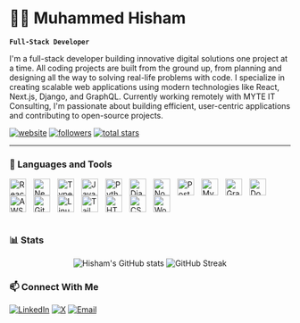# 👨‍💻 Muhammed Hisham

**`Full-Stack Developer`**

I'm a full-stack developer building innovative digital solutions one project at a time. All coding projects are built from the ground up, from planning and designing all the way to solving real-life problems with code. I specialize in creating scalable web applications using modern technologies like React, Next.js, Django, and GraphQL. Currently working remotely with MYTE IT Consulting, I'm passionate about building efficient, user-centric applications and contributing to open-source projects.

   <p align="left">
      <a href="https://muhammedhisham.site">
         <img alt="website" title="Visit my portfolio" src="https://custom-icon-badges.demolab.com/badge/Portfolio-muhammedhisham.site-blue?style=for-the-badge&logo=globe&logoColor=white"/></a>
      <a href="https://github.com/MuhdHishamP?tab=followers">
         <img alt="followers" title="Follow me on Github" src="https://custom-icon-badges.demolab.com/github/followers/MuhdHishamP?color=236ad3&labelColor=1155ba&style=for-the-badge&logo=person-add&label=Follow&logoColor=white"/></a>
      <a href="https://github.com/MuhdHishamP?tab=repositories&sort=stargazers">
         <img alt="total stars" title="Total stars on GitHub" src="https://custom-icon-badges.demolab.com/github/stars/MuhdHishamP?color=55960c&style=for-the-badge&labelColor=488207&logo=star"/></a>
   </p>

---

### 🧰 Languages and Tools

<img align="left" alt="React" width="30px" style="padding-right:10px;" src="https://cdn.jsdelivr.net/gh/devicons/devicon/icons/react/react-original.svg" />
<img align="left" alt="Next.js" width="30px" style="padding-right:10px;" src="https://cdn.jsdelivr.net/gh/devicons/devicon/icons/nextjs/nextjs-original.svg" />
<img align="left" alt="TypeScript" width="30px" style="padding-right:10px;" src="https://cdn.jsdelivr.net/gh/devicons/devicon/icons/typescript/typescript-plain.svg" />
<img align="left" alt="JavaScript" width="30px" style="padding-right:10px;" src="https://cdn.jsdelivr.net/gh/devicons/devicon/icons/javascript/javascript-plain.svg" />
<img align="left" alt="Python" width="30px" style="padding-right:10px;" src="https://cdn.jsdelivr.net/gh/devicons/devicon/icons/python/python-plain.svg" />
<img align="left" alt="Django" width="30px" style="padding-right:10px;" src="https://cdn.jsdelivr.net/gh/devicons/devicon/icons/django/django-plain.svg" />
<img align="left" alt="Node.js" width="30px" style="padding-right:10px;" src="https://cdn.jsdelivr.net/gh/devicons/devicon/icons/nodejs/nodejs-original.svg" />
<img align="left" alt="PostgreSQL" width="30px" style="padding-right:10px;" src="https://cdn.jsdelivr.net/gh/devicons/devicon/icons/postgresql/postgresql-original.svg" />
<img align="left" alt="MySQL" width="30px" style="padding-right:10px;" src="https://cdn.jsdelivr.net/gh/devicons/devicon/icons/mysql/mysql-original.svg" />
<img align="left" alt="GraphQL" width="30px" style="padding-right:10px;" src="https://cdn.jsdelivr.net/gh/devicons/devicon/icons/graphql/graphql-plain.svg" />
<img align="left" alt="Docker" width="30px" style="padding-right:10px;" src="https://cdn.jsdelivr.net/gh/devicons/devicon/icons/docker/docker-original.svg" />
<img align="left" alt="AWS" width="30px" style="padding-right:10px;" src="https://cdn.jsdelivr.net/gh/devicons/devicon/icons/amazonwebservices/amazonwebservices-original-wordmark.svg" />
<img align="left" alt="Git" width="30px" style="padding-right:10px;" src="https://cdn.jsdelivr.net/gh/devicons/devicon/icons/git/git-original.svg" />
<img align="left" alt="Linux" width="30px" style="padding-right:10px;" src="https://cdn.jsdelivr.net/gh/devicons/devicon/icons/linux/linux-original.svg" />
<img align="left" alt="Tailwind CSS" width="30px" style="padding-right:10px;" src="https://cdn.jsdelivr.net/gh/devicons/devicon/icons/tailwindcss/tailwindcss-original.svg" />
<img align="left" alt="HTML" width="30px" style="padding-right:10px;" src="https://cdn.jsdelivr.net/gh/devicons/devicon/icons/html5/html5-plain.svg" />
<img align="left" alt="CSS" width="30px" style="padding-right:10px;" src="https://cdn.jsdelivr.net/gh/devicons/devicon/icons/css3/css3-plain.svg" />
<img align="left" alt="WordPress" width="30px" style="padding-right:10px;" src="https://cdn.jsdelivr.net/gh/devicons/devicon/icons/wordpress/wordpress-plain.svg" />

<br clear="left" />

#


### 📊 Stats

<p align="center">
  <img src="https://github-readme-stats.vercel.app/api?username=MuhdHishamP&show_icons=true&theme=gruvbox" alt="Hisham's GitHub stats" />
  <img src="https://streak-stats.demolab.com?user=MuhdHishamP&theme=gruvbox&border_radius=4.5" alt="GitHub Streak" />
</p>


### 📫 Connect With Me

<p align="left">
  <a href="https://linkedin.com/in/muhammed-hisham-447618213"><img src="https://img.shields.io/badge/LinkedIn-0077B5?style=for-the-badge&logo=linkedin&logoColor=white" alt="LinkedIn"/></a>
  <a href="https://x.com/hisham_godly"><img src="https://img.shields.io/badge/X-000000?style=for-the-badge&logo=x&logoColor=white" alt="X"/></a>
  <a href="mailto:hishamp2131@gmail.com"><img src="https://img.shields.io/badge/Email-D14836?style=for-the-badge&logo=gmail&logoColor=white" alt="Email"/></a>
</p>


